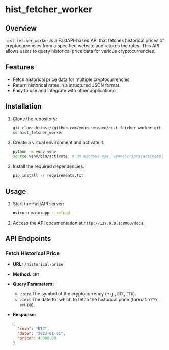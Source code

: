 # hist_fetcher_worker

## Overview

`hist_fetcher_worker` is a FastAPI-based API that fetches historical prices of cryptocurrencies from a specified website and returns the rates. This API allows users to query historical price data for various cryptocurrencies.

## Features

- Fetch historical price data for multiple cryptocurrencies.
- Return historical rates in a structured JSON format.
- Easy to use and integrate with other applications.

## Installation

1. Clone the repository:
    ```sh
    git clone https://github.com/yourusername/hist_fetcher_worker.git
    cd hist_fetcher_worker
    ```

2. Create a virtual environment and activate it:
    ```sh
    python -m venv venv
    source venv/bin/activate  # On Windows use `venv\Scripts\activate`
    ```

3. Install the required dependencies:
    ```sh
    pip install -r requirements.txt
    ```

## Usage

1. Start the FastAPI server:
    ```sh
    uvicorn main:app --reload
    ```

2. Access the API documentation at `http://127.0.0.1:8000/docs`.

## API Endpoints

### Fetch Historical Price

- **URL:** `/historical-price`
- **Method:** `GET`
- **Query Parameters:**
  - `coin`: The symbol of the cryptocurrency (e.g., `BTC`, `ETH`).
  - `date`: The date for which to fetch the historical price (format: `YYYY-MM-DD`).

- **Response:**
  ```json
  {
    "coin": "BTC",
    "date": "2023-01-01",
    "price": 45000.00
  }